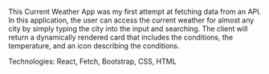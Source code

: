 This Current Weather App was my first attempt at fetching data from an API. In this application, the user can access the current weather for almost any city by simply typing the city into the input and searching. The client will return a dynamically rendered card that includes the conditions, the temperature, and an icon describing the conditions. 

Technologies: React, Fetch, Bootstrap, CSS, HTML
